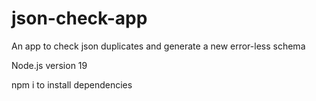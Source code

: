 # json-check-app
An app to check json duplicates and generate a new error-less schema

Node.js version 19

npm i to install dependencies

